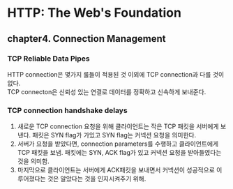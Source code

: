 # HTTP: The Web's Foundation

## chapter4. Connection Management

### TCP Reliable Data Pipes
HTTP connection은 몇가지 룰들이 적용된 것 이외에 TCP connection과 다를 것이 없다.<br>
TCP connecton은 신뢰성 있는 연결로 데이터를 정확하고 신속하게 보내준다.<br>

### TCP connection handshake delays
1) 새로운 TCP connection 요청을 위해 클라이언트는 작은 TCP 패킷을 서버에게 보낸다. 패킷은 SYN flag가 가있고 SYN flag는 커넥션 요청을 의미한다.<br>
2) 서버가 요청을 받았다면, connection parameters를 수행하고 클라이언트에게 TCP 패킷을 보냄. 패킷에는 SYN, ACK flag가 있고 커넥션 요청을 받아들였다는 것을 의미함.<br>
3) 마지막으로 클라이언트는 서버에게 ACK패킷을 보내면서 커넥션이 성공적으로 이루어졌다는 것은 알았다는 것을 인지시켜주기 위해.<br>